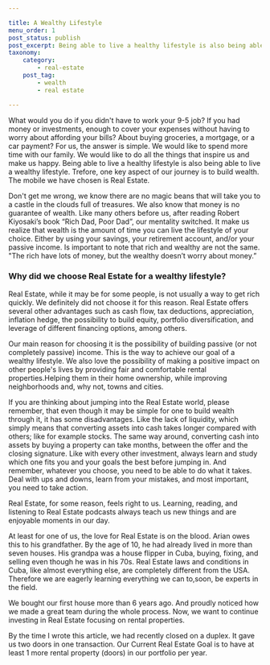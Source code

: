 ```yaml
---

title: A Wealthy Lifestyle
menu_order: 1
post_status: publish
post_excerpt: Being able to live a healthy lifestyle is also being able to live a wealthy lifestyle, therefore, one key aspect of our journey is to build wealth, and the mobile we have chosen for it is Real Estate.
taxonomy:
    category:
        - real-estate
    post_tag:
        - wealth
        - real estate

---
```


What would you do if you didn't have to work your 9-5 job? If you had money or investments, enough to cover your expenses without having to worry about affording your bills? About buying groceries, a mortgage, or a car payment? For us, the answer is simple. We would like to spend more time with our family. We would like to do all the things that inspire us and make us happy. Being able to live a healthy lifestyle is also being able to live a wealthy lifestyle. Trefore, one key aspect of our journey is to build wealth. The mobile we have chosen is Real Estate.

Don't get me wrong, we know there are no magic beans that will take you to a castle in the clouds full of treasures. We also know that money is no guarantee of wealth. Like many others before us, after reading Robert Kiyosaki’s book “Rich Dad, Poor Dad”, our mentality switched. It make us realize that wealth is the amount of time you can live the lifestyle of your choice. Either by using your savings, your retirement account, and/or your passive income. Is important to note that rich and wealthy are not the same. "The rich have lots of money, but the wealthy doesn’t worry about money.”

### Why did we choose Real Estate for a wealthy lifestyle?

Real Estate, while it may be for some people, is not usually a way to get rich quickly. We definitely did not choose it for this reason. Real Estate offers several other advantages such as cash flow, tax deductions, appreciation, inflation hedge, the possibility to build equity, portfolio diversification, and leverage of different financing options, among others.

Our main reason for choosing it is the possibility of building passive (or not completely passive) income. This is the way to achieve our goal of a wealthy lifestyle. We also love the possibility of making a positive impact on other people's lives by providing fair and comfortable rental properties.Helping them in their home ownership, while improving neighborhoods and, why not, towns and cities.

If you are thinking about jumping into the Real Estate world, please remember, that even though it may be simple for one to build wealth through it, it has some disadvantages. Like the lack of liquidity, which simply means that converting assets into cash takes longer compared with others; like for example stocks. The same way around, converting cash into assets by buying a property can take months, between the offer and the closing signature. Like with every other investment, always learn and study which one fits you and your goals the best before jumping in. And remember, whatever you choose, you need to be able to do what it takes. Deal with ups and downs, learn from your mistakes, and most important, you need to take action.

Real Estate, for some reason, feels right to us. Learning, reading, and listening to Real Estate podcasts always teach us new things and are enjoyable moments in our day.

At least for one of us, the love for Real Estate is on the blood. Arian owes this to his grandfather. By the age of 10, he had already lived in more than seven houses. His grandpa was a house flipper in Cuba, buying, fixing, and selling even though he was in his 70s. Real Estate laws and conditions in Cuba, like almost everything else, are completely different from the USA. Therefore we are eagerly learning everything we can to,soon, be experts in the field.

We bought our first house more than 6 years ago. And proudly noticed how we made a great team during the whole process. Now, we want to continue investing in Real Estate focusing on rental properties.

By the time I wrote this article, we had recently closed on a duplex. It gave us two doors in one transaction. Our Current Real Estate Goal is to have at least 1 more rental property (doors) in our portfolio per year.